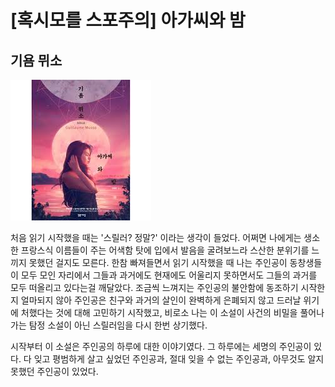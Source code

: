 # [혹시모를 스포주의] 아가씨와 밤 
## 기욤 뮈소

![아가씨와 밤](./img/아가씨와_밤.jpg)

처음 읽기 시작했을 때는 '스릴러? 정말?' 이라는 생각이 들었다. 어쩌면 나에게는 생소한 프랑스식 이름들이 주는 어색함 탓에 입에서 발음을 굴려보느라 스산한 분위기를 느끼지 못했던 걸지도 모른다. 한참 빠져들면서 읽기 시작했을 때 나는 주인공이 동창생들이 모두 모인 자리에서 그들과 과거에도 현재에도 어울리지 못하면서도 그들의 과거를 모두 떠올리고 있다는걸 깨달았다. 조금씩 느껴지는 주인공의 불안함에 동조하기 시작한지 얼마되지 않아 주인공은 친구와 과거의 살인이 완벽하게 은폐되지 않고 드러날 위기에 처했다는 것에 대해 고민하기 시작했고, 비로소 나는 이 소설이 사건의 비밀을 풀어나가는 탐정 소설이 아닌 스릴러임을 다시 한번 상기했다. 

시작부터 이 소설은 주인공의 하루에 대한 이야기였다. 그 하루에는 세명의 주인공이 있다. 다 잊고 평범하게 살고 싶었던 주인공과, 절대 잊을 수 없는 주인공과, 아무것도 알지 못했던 주인공이 있었다.
